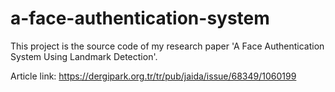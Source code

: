 # a-face-authentication-system
This project is the source code of my research paper 'A Face Authentication System Using Landmark Detection'.

Article link: https://dergipark.org.tr/tr/pub/jaida/issue/68349/1060199
